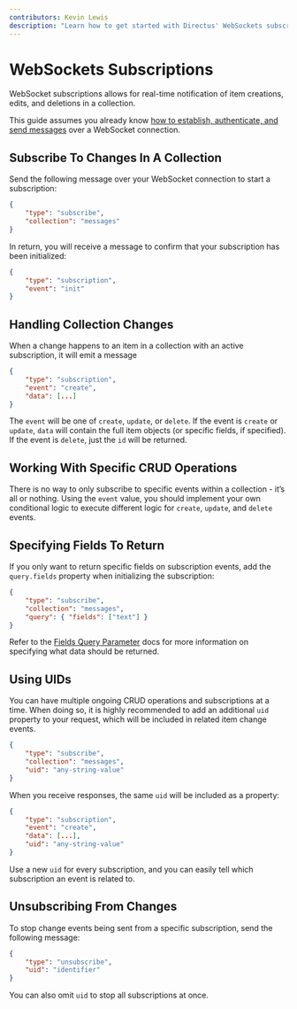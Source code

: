 ```yaml
---
contributors: Kevin Lewis
description: "Learn how to get started with Directus' WebSockets subscriptons."
---
```


# WebSockets Subscriptions

WebSocket subscriptions allows for real-time notification of item creations, edits, and deletions in a collection. 

This guide assumes you already know [how to establish, authenticate, and send messages](/guides/real-time/getting-started/websockets) over a WebSocket connection.

## Subscribe To Changes In A Collection

Send the following message over your WebSocket connection to start a subscription: 

```json
{
	"type": "subscribe",
	"collection": "messages"
}
```

In return, you will receive a message to confirm that your subscription has been initialized:

```json
{
	"type": "subscription",
	"event": "init"
}
```

## Handling Collection Changes 

When a change happens to an item in a collection with an active subscription, it will emit a message 

```json
{
	"type": "subscription",
	"event": "create",
	"data": [...]
}
```

The `event` will be one of `create`, `update`, or `delete`. If the event is `create` or `update`, `data` will contain the full item objects (or specific fields, if specified). If the event is `delete`, just the `id` will be returned.

## Working With Specific CRUD Operations

There is no way to only subscribe to specific events within a collection - it’s all or nothing. Using the `event` value, you should implement your own conditional logic to execute different logic for `create`, `update`, and `delete` events.

## Specifying Fields To Return

If you only want to return specific fields on subscription events, add the `query.fields` property when initializing the subscription:

```json
{
	"type": "subscribe",
	"collection": "messages",
	"query": { "fields": ["text"] }
}
```

Refer to the [Fields Query Parameter](/reference/query.html#fields) docs for more information on specifying what data should be returned.

## Using UIDs

You can have multiple ongoing CRUD operations and subscriptions at a time. When doing so, it is highly recommended to add an additional `uid` property to your request, which will be included in related item change events.

```json
{
	"type": "subscribe",
	"collection": "messages",
	"uid": "any-string-value"
}
```

When you receive responses, the same `uid` will be included as a property:

```json
{
	"type": "subscription",
	"event": "create",
	"data": [...],
	"uid": "any-string-value"
}
```

Use a new `uid` for every subscription, and you can easily tell which subscription an event is related to. 

## Unsubscribing From Changes

To stop change events being sent from a specific subscription, send the following message:

```json
{
	"type": "unsubscribe",
	"uid": "identifier"
}
```

You can also omit `uid` to stop all subscriptions at once. 
